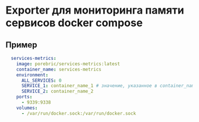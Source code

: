 # Exporter для мониторинга памяти сервисов docker compose

## Пример
```yml
  services-metrics:
    image: porebric/services-metrics:latest
    container_name: services-metrics
    environment:
      ALL_SERVICES: 0
      SERVICE_1: container_name_1 # значение, указанное в container_name
      SERVICE_2: container_name_2
    ports:
      - 9339:9338
    volumes:
      - /var/run/docker.sock:/var/run/docker.sock
```